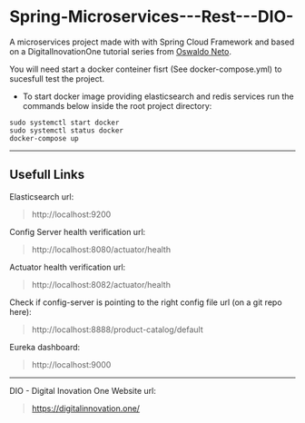 # Spring-Microservices---Rest---DIO-
A microservices project made with with Spring Cloud Framework and based on a DigitalInovationOne tutorial series from [Oswaldo Neto](https://github.com/oswaldoneto).


You will need start a docker conteiner fisrt (See docker-compose.yml) to sucesfull test the project.


- To start docker image providing elasticsearch and redis services run the commands below inside the root project directory:

```
sudo systemctl start docker 
sudo systemctl status docker
docker-compose up
```
---

## Usefull Links

Elasticsearch url: 

> http://localhost:9200

Config Server health verification url:

> http://localhost:8080/actuator/health

Actuator health verification url:
  
> http://localhost:8082/actuator/health

Check if config-server is pointing to the right config file url (on a git repo here): 

> http://localhost:8888/product-catalog/default

Eureka dashboard:

> http://localhost:9000

---

DIO - Digital Inovation One Website url:

> https://digitalinnovation.one/

